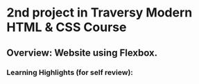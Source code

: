 # 2nd project in Traversy Modern HTML & CSS Course

## Overview: Website using Flexbox. 

### Learning Highlights (for self review):
